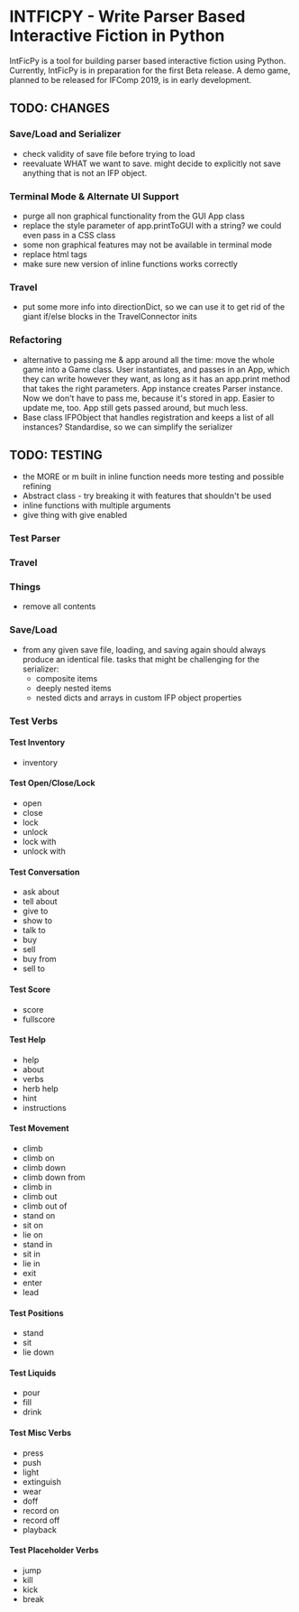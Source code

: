 # INTFICPY - Write Parser Based Interactive Fiction in Python
IntFicPy is a tool for building parser based interactive fiction using Python. Currently, IntFicPy is in preparation for the first Beta release. A demo game, planned to be released for IFComp 2019, is in early development.

## TODO: CHANGES

### Save/Load and Serializer
+ check validity of save file before trying to load
+ reevaluate WHAT we want to save. might decide to explicitly not save anything that is
  not an IFP object.

### Terminal Mode & Alternate UI Support
+ purge all non graphical functionality from the GUI App class
+ replace the style parameter of app.printToGUI with a string? we could even pass in a
  CSS class
+ some non graphical features may not be available in terminal mode
+ replace html tags
+ make sure new version of inline functions works correctly

### Travel
+ put some more info into directionDict, so we can use it to get rid of the giant
  if/else blocks in the TravelConnector inits

### Refactoring
+ alternative to passing me & app around all the time:
  move the whole game into a Game class. User instantiates, and passes in an App, which
  they can write however they want, as long as it has an app.print method that takes
  the right parameters. App instance creates Parser instance. Now we don't have to pass
  me, because it's stored in app. Easier to update me, too. App still gets passed around,
  but much less.
+ Base class IFPObject that handles registration and keeps a list of
  all instances? Standardise, so we can simplify the serializer


## TODO: TESTING
+ the MORE or m built in inline function needs more testing and possible refining
+ Abstract class - try breaking it with features that shouldn't be used
+ inline functions with multiple arguments
+ give thing with give enabled

### Test Parser

### Travel

### Things
+ remove all contents

### Save/Load
+ from any given save file, loading, and saving again should always produce an identical
  file.
  tasks that might be challenging for the serializer:
    + composite items
    + deeply nested items
    + nested dicts and arrays in custom IFP object properties

### Test Verbs
#### Test Inventory
+ inventory
#### Test Open/Close/Lock
+ open
+ close
+ lock
+ unlock
+ lock with
+ unlock with
#### Test Conversation
+ ask about
+ tell about
+ give to
+ show to
+ talk to
+ buy
+ sell
+ buy from
+ sell to
#### Test Score
+ score
+ fullscore
#### Test Help
+ help
+ about
+ verbs
+ herb help
+ hint
+ instructions
#### Test Movement
+ climb
+ climb on
+ climb down
+ climb down from
+ climb in
+ climb out
+ climb out of
+ stand on
+ sit on
+ lie on
+ stand in
+ sit in
+ lie in
+ exit
+ enter
+ lead
#### Test Positions
+ stand
+ sit
+ lie down
#### Test Liquids
+ pour
+ fill
+ drink
#### Test Misc Verbs
+ press
+ push
+ light
+ extinguish
+ wear
+ doff
+ record on
+ record off
+ playback
#### Test Placeholder Verbs
+ jump
+ kill
+ kick
+ break

